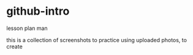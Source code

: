 # github-intro
lesson plan man


this is a collection of screenshots to practice using uploaded photos, to create 


